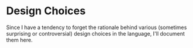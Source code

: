 # Design Choices

Since I have a tendency to forget the rationale behind various (sometimes surprising or controversial) design choices in the language, I'll document them here.
